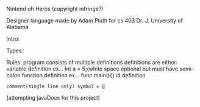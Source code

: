 Nintend oh Heros  (copyright infringe?)

Designer language made by Adam Pluth for cs 403 Dr. J. University of Alabama

Intro:



Types:


Rules:
	program consists of multiple definitions
	definitions are either:
		variable definition	ex...	int a = 5;(white space optional but must have semi-colon
		function definition	ex...	func main(){} 
		id definition


	comment(single line only) symbol = @

(attempting javaDocs for this project)
